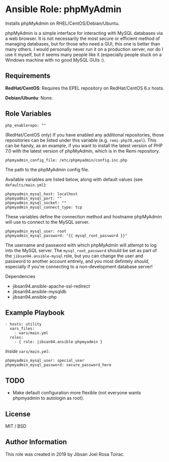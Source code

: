 # Ansible Role: phpMyAdmin

Installs phpMyAdmin on RHEL/CentOS/Debian/Ubuntu.

phpMyAdmin is a simple interface for interacting with MySQL databases via a web browser. It is not necessarily the most secure or efficient method of managing databases, but for those who need a GUI, this one is better than many others. I would personally never run it on a production server, nor do I use it myself, but it seems many people like it (especially people stuck on a Windows machine with no good MySQL GUIs :).

## Requirements

**RedHat/CentOS**: Requires the EPEL repository on RedHat/CentOS 6.x hosts.

**Debian/Ubuntu**: None.

## Role Variables

    php_enablerepo: ""

(RedHat/CentOS only) If you have enabled any additional repositories, those repositories can be listed under this variable (e.g. `remi-php70,epel`). This can be handy, as an example, if you want to install the latest version of PHP 7.0 with the latest version of phpMyAdmin, which is in the Remi repository.

    phpmyadmin_config_file: /etc/phpmyadmin/config.inc.php

The path to the phpMyAdmin config file.

Available variables are listed below, along with default values (see `defaults/main.yml`):

    phpmyadmin_mysql_host: localhost
    phpmyadmin_mysql_port: ""
    phpmyadmin_mysql_socket: ""
    phpmyadmin_mysql_connect_type: tcp

These variables define the connection method and hostname phpMyAdmin will use to connect to the MySQL server.

    phpmyadmin_mysql_user: root
    phpmyadmin_mysql_password: "{{ mysql_root_password }}"

The username and password with which phpMyAdmin will attempt to log into the MySQL server. The `mysql_root_password` should be set as part of the `jibsan94.ansible-mysql` role, but you can change the user and password to another account entirely, and you most defintely *should*, especially if you're connecting to a non-development database server!

Dependencies

  - jibsan94.ansible-apache-ssl-redirect
  - jibsan94.ansible-mysqldb
  - jibsan94.ansible-php

## Example Playbook

    - hosts: utility
      vars_files:
        - vars/main.yml
      roles:
        - { role: jibsan94.ansible-phpmyadmin }

*Inside `vars/main.yml`*:

    phpmyadmin_mysql_user: special_user
    phpmyadmin_mysql_password: secure_password_here

## TODO

  - Make default configuration more flexible (not everyone wants phpmyadmin to autologin as root).

## License

MIT / BSD

## Author Information

This role was created in 2019 by Jibsan Joel Rosa Toirac.
